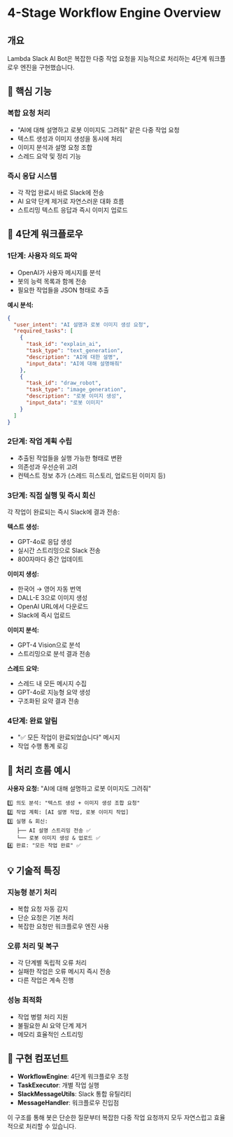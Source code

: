 # 4-Stage Workflow Engine Overview

## 개요

Lambda Slack AI Bot은 복잡한 다중 작업 요청을 지능적으로 처리하는 4단계 워크플로우 엔진을 구현했습니다.

## 🎯 핵심 기능

### 복합 요청 처리
- "AI에 대해 설명하고 로봇 이미지도 그려줘" 같은 다중 작업 요청
- 텍스트 생성과 이미지 생성을 동시에 처리
- 이미지 분석과 설명 요청 조합
- 스레드 요약 및 정리 기능

### 즉시 응답 시스템
- 각 작업 완료시 바로 Slack에 전송
- AI 요약 단계 제거로 자연스러운 대화 흐름
- 스트리밍 텍스트 응답과 즉시 이미지 업로드

## 🔄 4단계 워크플로우

### 1단계: 사용자 의도 파악
- OpenAI가 사용자 메시지를 분석
- 봇의 능력 목록과 함께 전송
- 필요한 작업들을 JSON 형태로 추출

**예시 분석:**
```json
{
  "user_intent": "AI 설명과 로봇 이미지 생성 요청",
  "required_tasks": [
    {
      "task_id": "explain_ai",
      "task_type": "text_generation",
      "description": "AI에 대한 설명",
      "input_data": "AI에 대해 설명해줘"
    },
    {
      "task_id": "draw_robot",
      "task_type": "image_generation", 
      "description": "로봇 이미지 생성",
      "input_data": "로봇 이미지"
    }
  ]
}
```

### 2단계: 작업 계획 수립
- 추출된 작업들을 실행 가능한 형태로 변환
- 의존성과 우선순위 고려
- 컨텍스트 정보 추가 (스레드 히스토리, 업로드된 이미지 등)

### 3단계: 직접 실행 및 즉시 회신
각 작업이 완료되는 즉시 Slack에 결과 전송:

**텍스트 생성:**
- GPT-4o로 응답 생성
- 실시간 스트리밍으로 Slack 전송
- 800자마다 중간 업데이트

**이미지 생성:**
- 한국어 → 영어 자동 번역
- DALL-E 3으로 이미지 생성
- OpenAI URL에서 다운로드
- Slack에 즉시 업로드

**이미지 분석:**
- GPT-4 Vision으로 분석
- 스트리밍으로 분석 결과 전송

**스레드 요약:**
- 스레드 내 모든 메시지 수집
- GPT-4o로 지능형 요약 생성
- 구조화된 요약 결과 전송

### 4단계: 완료 알림
- "✅ 모든 작업이 완료되었습니다" 메시지
- 작업 수행 통계 로깅

## 🚀 처리 흐름 예시

**사용자 요청:** "AI에 대해 설명하고 로봇 이미지도 그려줘"

```
1️⃣ 의도 분석: "텍스트 생성 + 이미지 생성 조합 요청"
2️⃣ 작업 계획: [AI 설명 작업, 로봇 이미지 작업]
3️⃣ 실행 & 회신:
   ├── AI 설명 스트리밍 전송 ✅
   └── 로봇 이미지 생성 & 업로드 ✅
4️⃣ 완료: "모든 작업 완료" ✅
```

## 💡 기술적 특징

### 지능형 분기 처리
- 복합 요청 자동 감지
- 단순 요청은 기본 처리
- 복잡한 요청만 워크플로우 엔진 사용

### 오류 처리 및 복구
- 각 단계별 독립적 오류 처리
- 실패한 작업은 오류 메시지 즉시 전송
- 다른 작업은 계속 진행

### 성능 최적화
- 작업 병렬 처리 지원
- 불필요한 AI 요약 단계 제거
- 메모리 효율적인 스트리밍

## 🔧 구현 컴포넌트

- **WorkflowEngine**: 4단계 워크플로우 조정
- **TaskExecutor**: 개별 작업 실행
- **SlackMessageUtils**: Slack 통합 유틸리티
- **MessageHandler**: 워크플로우 진입점

이 구조를 통해 봇은 단순한 질문부터 복잡한 다중 작업 요청까지 모두 자연스럽고 효율적으로 처리할 수 있습니다.